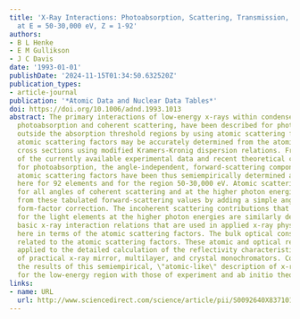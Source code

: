 ```yaml
---
title: 'X-Ray Interactions: Photoabsorption, Scattering, Transmission, and Reflection
  at E = 50-30,000 eV, Z = 1-92'
authors:
- B L Henke
- E M Gullikson
- J C Davis
date: '1993-01-01'
publishDate: '2024-11-15T01:34:50.632520Z'
publication_types:
- article-journal
publication: '*Atomic Data and Nuclear Data Tables*'
doi: https://doi.org/10.1006/adnd.1993.1013
abstract: The primary interactions of low-energy x-rays within condensed matter, viz.
  photoabsorption and coherent scattering, have been described for photon energies
  outside the absorption threshold regions by using atomic scattering factors. The
  atomic scattering factors may be accurately determined from the atomic photoabsorption
  cross sections using modified Kramers-Kronig dispersion relations. From a synthesis
  of the currently available experimental data and recent theoretical calculations
  for photoabsorption, the angle-independent, forward-scattering components of the
  atomic scattering factors have been thus semiempirically determined and tabulated
  here for 92 elements and for the region 50-30,000 eV. Atomic scattering factors
  for all angles of coherent scattering and at the higher photon energies are obtained
  from these tabulated forward-scattering values by adding a simple angle-dependent
  form-factor correction. The incoherent scattering contributions that become significant
  for the light elements at the higher photon energies are similarly determined. The
  basic x-ray interaction relations that are used in applied x-ray physics are presented
  here in terms of the atomic scattering factors. The bulk optical constants are also
  related to the atomic scattering factors. These atomic and optical relations are
  applied to the detailed calculation of the reflectivity characteristics of a series
  of practical x-ray mirror, multilayer, and crystal monochromators. Comparisons of
  the results of this semiempirical, \"atomic-like\" description of x-ray interactions
  for the low-energy region with those of experiment and ab initio theory are presented.
links:
- name: URL
  url: http://www.sciencedirect.com/science/article/pii/S0092640X83710132
---
```

